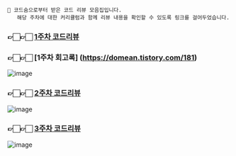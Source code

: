 
    📌 코드숨으로부터 받은 코드 리뷰 모음집입니다.  
       해당 주차에 대한 커리큘럼과 함께 리뷰 내용을 확인할 수 있도록 링크를 걸어두었습니다.


### 👉🏻👉🏻 [1주차 코드리뷰](https://github.com/CodeSoom/spring-week1-assignment-1/pull/9)
### 👉🏻👉🏻 [1주차 회고록] (https://domean.tistory.com/181)


![image](https://user-images.githubusercontent.com/67456294/107159249-351be000-69d2-11eb-8ab3-2dc163b59180.png)

### 👉🏻👉🏻 [2주차 코드리뷰](https://github.com/CodeSoom/spring-week2-assignment-1/pull/2)

![image](https://user-images.githubusercontent.com/67456294/107159300-62688e00-69d2-11eb-894c-4ca9a7738f64.png)


### 👉🏻👉🏻  [3주차 코드리뷰](https://github.com/CodeSoom/spring-week3-assignment-1/pull/8)

![image](https://user-images.githubusercontent.com/67456294/107159310-77452180-69d2-11eb-86a1-6bff23cef08b.png)

